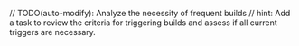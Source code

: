// TODO(auto-modify): Analyze the necessity of frequent builds
// hint: Add a task to review the criteria for triggering builds and assess if all current triggers are necessary.
